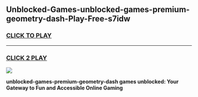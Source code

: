 
## Unblocked-Games-unblocked-games-premium-geometry-dash-Play-Free-s7idw
<h3>
<a href="https://premium76.site?title=unblocked-games-premium-geometry-dash&ref=22A">CLICK TO PLAY</a></h3>
<hr>

<h3>
<a href="https://premium76.site?title=unblocked-games-premium-geometry-dash&ref=22A">CLICK 2 PLAY</a>
  
</h3>

<a href="https://premium76.site?title=unblocked-games-premium-geometry-dash&ref=22A"><img src="https://clearcache.store/games.png"></a>


**unblocked-games-premium-geometry-dash games unblocked: Your Gateway to Fun and Accessible Online Gaming**
